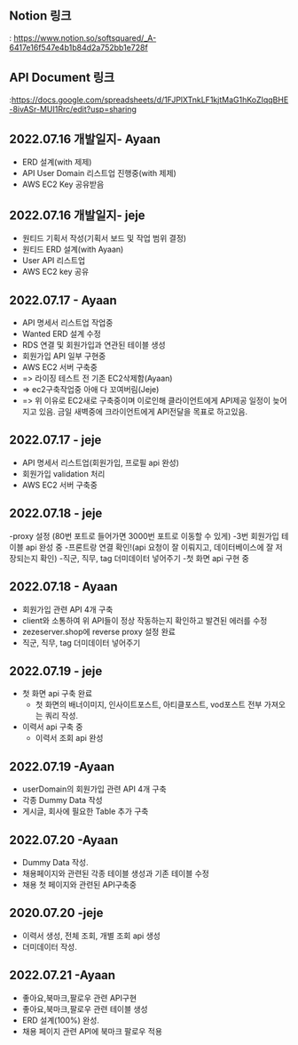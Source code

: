 ## Notion 링크

: https://www.notion.so/softsquared/_A-6417e16f547e4b1b84d2a752bb1e728f

## API Document 링크

:https://docs.google.com/spreadsheets/d/1FJPlXTnkLF1kjtMaG1hKoZIqqBHE-8ivASr-MUI1Rrc/edit?usp=sharing

## 2022.07.16 개발일지- Ayaan

- ERD 설계(with 제제)
- API User Domain 리스트업 진행중(with 제제)
- AWS EC2 Key 공유받음

## 2022.07.16 개발일지- jeje

- 원티드 기획서 작성(기획서 보드 및 작업 범위 결정)
- 원티드 ERD 설계(with Ayaan)
- User API 리스트업
- AWS EC2 key 공유

## 2022.07.17 - Ayaan
- API 명세서 리스트업 작업중
- Wanted ERD 설계 수정
- RDS 연결 및 회원가입과 연관된 테이블 생성
- 회원가입 API 일부 구현중
- AWS EC2 서버 구축중
- => 라이징 테스트 전 기존 EC2삭제함(Ayaan)
- => ec2구축작업중 아애 다 꼬여버림(Jeje)
- => 위 이유로 EC2새로 구축중이며 이로인해 클라이언트에게 API제공 일정이 늦어지고 있음. 금일 새벽중에 크라이언트에게 API전달을 목표로 하고있음.

## 2022.07.17 - jeje
- API 명세서 리스트업(회원가입, 프로필 api 완성)
- 회원가입 validation 처리
- AWS EC2 서버 구축중

## 2022.07.18 - jeje
-proxy 설정 (80번 포트로 들어가면 3000번 포트로 이동할 수 있게)
-3번 회원가입 테이블 api 완성 중
-프론트랑 연결 확인!(api 요청이 잘 이뤄지고, 데이터베이스에 잘 저장되는지 확인)
-직군, 직무, tag 더미데이터 넣어주기
-첫 화면 api 구현 중

## 2022.07.18 - Ayaan
 - 회원가입 관련 API 4개 구축
 - client와 소통하여 위 API들이 정상 작동하는지 확인하고 발견된 에러를 수정
 - zezeserver.shop에 reverse proxy 설정 완료
 - 직군, 직무, tag 더미데이터 넣어주기

## 2022.07.19 - jeje
- 첫 화면 api 구축 완료 
  - 첫 화면의 배너이미지, 인사이트포스트, 아티클포스트, vod포스트 전부 가져오는 쿼리 작성.
- 이력서 api 구축 중
  - 이력서 조회 api 완성 

## 2022.07.19 -Ayaan
- userDomain의 회원가입 관련 API 4개 구축
- 각종 Dummy Data 작성
- 게시글, 회사에 필요한 Table 추가 구축

## 2022.07.20 -Ayaan
- Dummy Data 작성.
- 채용페이지와 관련된 각종 테이블 생성과 기존 테이블 수정
- 채용 첫 페이지와 관련된 API구축중

## 2020.07.20 -jeje
- 이력서 생성, 전체 조회, 개별 조회 api 생성
- 더미데이터 작성.

## 2022.07.21 -Ayaan
- 좋아요,북마크,팔로우 관련 API구현
- 좋아요,북마크,팔로우 관련 테이블 생성
- ERD 설계(100%) 완성.
- 채용 페이지 관련 API에 북마크 팔로우 적용